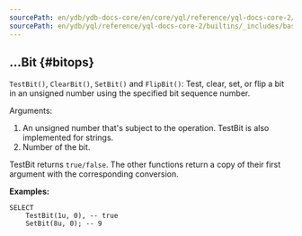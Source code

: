 ```yaml
---
sourcePath: en/ydb/ydb-docs-core/en/core/yql/reference/yql-docs-core-2/builtins/_includes/basic/bitops.md
sourcePath: en/ydb/yql/reference/yql-docs-core-2/builtins/_includes/basic/bitops.md
---
```


## ...Bit {#bitops}

`TestBit()`, `ClearBit()`, `SetBit()` and `FlipBit()`: Test, clear, set, or flip a bit in an unsigned number using the specified bit sequence number.

Arguments:

1. An unsigned number that's subject to the operation. TestBit is also implemented for strings.
2. Number of the bit.

TestBit returns `true/false`. The other functions return a copy of their first argument with the corresponding conversion.

**Examples:**
``` yql
SELECT
    TestBit(1u, 0), -- true
    SetBit(8u, 0); -- 9
```
